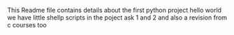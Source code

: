This Readme file contains details about the first python project hello world
we have little shellp scripts in the poject ask 1 and 2
and also a revision from c courses too
